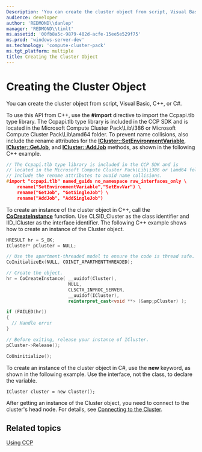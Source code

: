 ```yaml
---
Description: 'You can create the cluster object from script, Visual Basic, C++, or C#.'
audience: developer
author: 'REDMOND\\danlep'
manager: 'REDMOND\\timlt'
ms.assetid: '00fb8a5c-9879-402d-acfe-15ee5e529f75'
ms.prod: 'windows-server-dev'
ms.technology: 'compute-cluster-pack'
ms.tgt_platform: multiple
title: Creating the Cluster Object
---
```


# Creating the Cluster Object

You can create the cluster object from script, Visual Basic, C++, or C#.

To use this API from C++, use the **\#import** directive to import the Ccpapi.tlb type library. The Ccpapi.tlb type library is included in the CCP SDK and is located in the Microsoft Compute Cluster Pack\\Lib\\i386 or Microsoft Compute Cluster Pack\\Lib\\amd64 folder. To prevent name collisions, also include the rename attributes for the [**ICluster::SetEnvironmentVariable**](icluster-setenvironmentvariable.md), [**ICluster::GetJob**](icluster-getjob.md), and [**ICluster::AddJob**](icluster-addjob.md) methods, as shown in the following C++ example.


```C++
// The Ccpapi.tlb type library is included in the CCP SDK and is 
// located in the Microsoft Compute Cluster Pack\Lib\i386 or \amd64 folder.
// Include the rename attributes to avoid name collisions.
#import "ccpapi.tlb" named_guids no_namespace raw_interfaces_only \
    rename("SetEnvironmentVariable","SetEnvVar") \
    rename("GetJob", "GetSingleJob") \
    rename("AddJob", "AddSingleJob")
```



To create an instance of the cluster object in C++, call the [**CoCreateInstance**](_com_cocreateinstance) function. Use CLSID\_Cluster as the class identifier and IID\_ICluster as the interface identifier. The following C++ example shows how to create an instance of the Cluster object.


```C++
HRESULT hr = S_OK;
ICluster* pCluster = NULL;

// Use the apartment-threaded model to ensure the code is thread safe.
CoInitializeEx(NULL, COINIT_APARTMENTTHREADED);

// Create the object. 
hr = CoCreateInstance( __uuidof(Cluster),
                       NULL,
                       CLSCTX_INPROC_SERVER,
                       __uuidof(ICluster),
                       reinterpret_cast<void **> (&amp;pCluster) );

if (FAILED(hr))
{
  // Handle error
}

// Before exiting, release your instance of ICluster.
pCluster->Release();

CoUninitialize();
```



To create an instance of the cluster object in C#, use the **new** keyword, as shown in the following example. Use the interface, not the class, to declare the variable.


```CSharp
ICluster cluster = new Cluster();
```



After getting an instance of the Cluster object, you need to connect to the cluster's head node. For details, see [Connecting to the Cluster](connecting-to-the-cluster.md).

## Related topics

<dl> <dt>

[Using CCP](using-ccp.md)
</dt> </dl>

 

 



